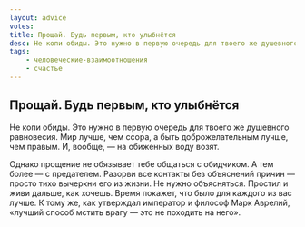 ```yaml
---
layout: advice
votes:
title: Прощай. Будь первым, кто улыбнётся
desc: Не копи обиды. Это нужно в первую очередь для твоего же душевного равновесия.
tags:
    - человеческие-взаимоотношения
    - счастье
---
```


## Прощай. Будь первым, кто улыбнётся

Не копи обиды. Это нужно в первую очередь для твоего же душевного равновесия. Мир лучше, чем ссора, а быть доброжелательным лучше, чем правым. И, вообще, — на обиженных воду возят.

Однако прощение не обязывает тебе общаться с обидчиком. А тем более — с предателем. Разорви все контакты без объяснений причин — просто тихо вычеркни его из жизни. Не нужно объясняться. Простил и живи дальше, как хочешь. Время покажет, что было для каждого из вас лучше. К тому же, как утверждал император и философ Марк Аврелий, «лучший способ мстить врагу — это не походить на него».

